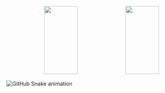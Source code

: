 
<div>
  <p align="center">
    <img height="180em" img width="42%" src="https://github-readme-stats.vercel.app/api?username=QueijoQualho&show_icons=true&theme=dracula&hide_border=true">
    <img height="180em" img width="42%" src="https://github-readme-stats.vercel.app/api/top-langs/?username=QueijoQualho&layout=compact&theme=dracula&hide_border=true">
  </p>
</div>

<picture>
  <source media="(prefers-color-scheme: dark)" srcset="https://github.com/QueijoQualho/QueijoQualho/blob/output/github-snake-dark.svg" />
  <source media="(prefers-color-scheme: light)" srcset="https://github.com/QueijoQualho/QueijoQualho/blob/output/github-snake.svg" />
  <img alt="GitHub Snake animation" src="https://github.com/QueijoQualho/QueijoQualho/blob/output/github-snake.svg" />
</picture>


